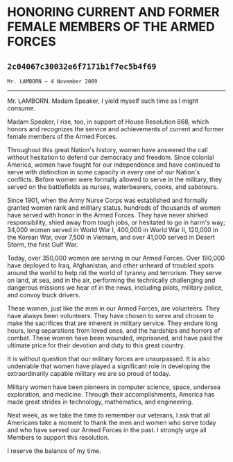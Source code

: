 # HONORING CURRENT AND FORMER FEMALE MEMBERS OF THE ARMED FORCES
## `2c04067c30032e6f7171b1f7ec5b4f69`
`Mr. LAMBORN — 4 November 2009`

---


Mr. LAMBORN. Madam Speaker, I yield myself such time as I might 
consume.

Madam Speaker, I rise, too, in support of House Resolution 868, which 
honors and recognizes the service and achievements of current and 
former female members of the Armed Forces.

Throughout this great Nation's history, women have answered the call 
without hesitation to defend our democracy and freedom. Since colonial 
America, women have fought for our independence and have continued to 
serve with distinction in some capacity in every one of our Nation's 
conflicts. Before women were formally allowed to serve in the military, 
they served on the battlefields as nurses, waterbearers, cooks, and 
saboteurs.

Since 1901, when the Army Nurse Corps was established and formally 
granted women rank and military status, hundreds of thousands of women 
have served with honor in the Armed Forces. They have never shirked 
responsibility, shied away from tough jobs, or hesitated to go in 
harm's way; 34,000 women served in World War I, 400,000 in World War 
II, 120,000 in the Korean War, over 7,500 in Vietnam, and over 41,000 
served in Desert Storm, the first Gulf War.

Today, over 350,000 women are serving in our Armed Forces. Over 
190,000 have deployed to Iraq, Afghanistan, and other unheard of 
troubled spots around the world to help rid the world of tyranny and 
terrorism. They serve on land, at sea, and in the air, performing the 
technically challenging and dangerous missions we hear of in the news, 
including pilots, military police, and convoy truck drivers.

These women, just like the men in our Armed Forces, are volunteers. 
They have always been volunteers. They have chosen to serve and chosen 
to make the sacrifices that are inherent in military service. They 
endure long hours, long separations from loved ones, and the hardships 
and horrors of combat. These women have been wounded, imprisoned, and 
have paid the ultimate price for their devotion and duty to this great 
country.

It is without question that our military forces are unsurpassed. It 
is also undeniable that women have played a significant role in 
developing the extraordinarily capable military we are so proud of 
today.



Military women have been pioneers in computer science, space, 
undersea exploration, and medicine. Through their accomplishments, 
America has made great strides in technology, mathematics, and 
engineering.

Next week, as we take the time to remember our veterans, I ask that 
all Americans take a moment to thank the men and women who serve today 
and who have served our Armed Forces in the past. I strongly urge all 
Members to support this resolution.

I reserve the balance of my time.
